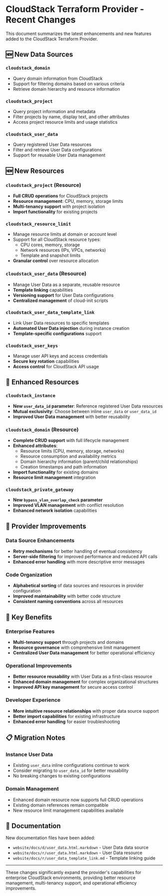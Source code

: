 # CloudStack Terraform Provider - Recent Changes

This document summarizes the latest enhancements and new features added to the CloudStack Terraform Provider.

## 🆕 New Data Sources

### `cloudstack_domain`

- Query domain information from CloudStack
- Support for filtering domains based on various criteria
- Retrieve domain hierarchy and resource information

### `cloudstack_project`

- Query project information and metadata
- Filter projects by name, display text, and other attributes
- Access project resource limits and usage statistics

### `cloudstack_user_data`

- Query registered User Data resources
- Filter and retrieve User Data configurations
- Support for reusable User Data management

## 🆕 New Resources

### `cloudstack_project` (Resource)

- **Full CRUD operations** for CloudStack projects
- **Resource management**: CPU, memory, storage limits
- **Multi-tenancy support** with project isolation
- **Import functionality** for existing projects

### `cloudstack_resource_limit`

- Manage resource limits at domain or account level
- Support for all CloudStack resource types:
  - CPU cores, memory, storage
  - Network resources (IPs, VPCs, networks)
  - Template and snapshot limits
- **Granular control** over resource allocation

### `cloudstack_user_data` (Resource)

- Manage User Data as a separate, reusable resource
- **Template linking** capabilities
- **Versioning support** for User Data configurations
- **Centralized management** of cloud-init scripts

### `cloudstack_user_data_template_link`

- Link User Data resources to specific templates
- **Automated User Data injection** during instance creation
- **Template-specific configurations** support

### `cloudstack_user_keys`

- Manage user API keys and access credentials
- **Secure key rotation** capabilities
- **Access control** for CloudStack API usage

## 🔧 Enhanced Resources

### `cloudstack_instance`

- **New `user_data_id` parameter**: Reference registered User Data resources
- **Mutual exclusivity**: Choose between inline `user_data` or `user_data_id`
- **Improved User Data management** with better reusability

### `cloudstack_domain` (Resource)

- **Complete CRUD support** with full lifecycle management
- **Enhanced attributes**:
  - Resource limits (CPU, memory, storage, networks)
  - Resource consumption and availability metrics
  - Domain hierarchy information (parent/child relationships)
  - Creation timestamps and path information
- **Import functionality** for existing domains
- **Resource limit management** integration

### `cloudstack_private_gateway`

- **New `bypass_vlan_overlap_check` parameter**
- **Improved VLAN management** with conflict resolution
- **Enhanced network isolation** capabilities

## 🚀 Provider Improvements

### Data Source Enhancements

- **Retry mechanisms** for better handling of eventual consistency
- **Server-side filtering** for improved performance and reduced API calls
- **Enhanced error handling** with more descriptive error messages

### Code Organization

- **Alphabetical sorting** of data sources and resources in provider configuration
- **Improved maintainability** with better code structure
- **Consistent naming conventions** across all resources

## 🎯 Key Benefits

### Enterprise Features

- **Multi-tenancy support** through projects and domains
- **Resource governance** with comprehensive limit management
- **Centralized User Data management** for better operational efficiency

### Operational Improvements

- **Better resource reusability** with User Data as a first-class resource
- **Enhanced domain management** for complex organizational structures
- **Improved API key management** for secure access control

### Developer Experience

- **More intuitive resource relationships** with proper data source support
- **Better import capabilities** for existing infrastructure
- **Enhanced error handling** for easier troubleshooting

## 📋 Migration Notes

### Instance User Data

- Existing `user_data` inline configurations continue to work
- Consider migrating to `user_data_id` for better reusability
- No breaking changes to existing configurations

### Domain Management

- Enhanced domain resource now supports full CRUD operations
- Existing domain references remain compatible
- New resource limit management capabilities available

## 🔗 Documentation

New documentation files have been added:

- `website/docs/d/user_data.html.markdown` - User Data data source
- `website/docs/r/user_data.html.markdown` - User Data resource
- `website/docs/r/user_data_template_link.md` - Template linking guide

---

These changes significantly expand the provider's capabilities for enterprise CloudStack environments, providing better resource management, multi-tenancy support, and operational efficiency improvements.
